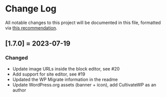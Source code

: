 # Change Log
All notable changes to this project will be documented in this file, formatted via [this recommendation](http://keepachangelog.com/).

## [1.7.0] = 2023-07-19
### Changed
- Update image URLs inside the block editor, see #20
- Add support for site editor, see #19
- Updated the WP Migrate information in the readme
- Update WordPress.org assets (banner + icon), add CultivateWP as an author
